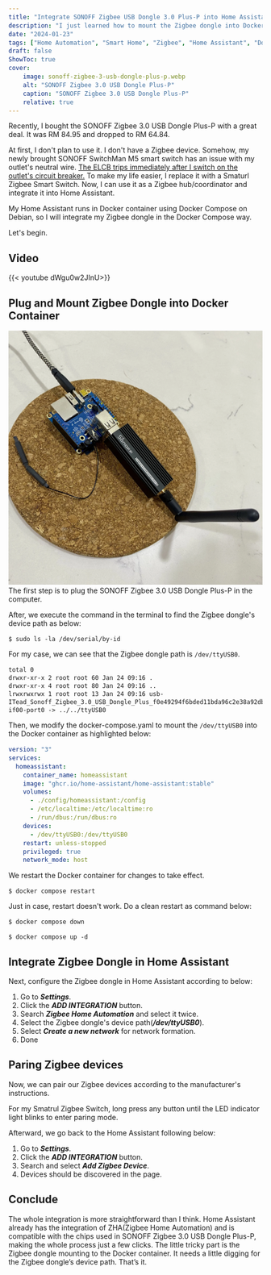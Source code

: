 ```yaml
---
title: "Integrate SONOFF Zigbee USB Dongle 3.0 Plus-P into Home Assistant."
description: "I just learned how to mount the Zigbee dongle into Docker container and integrate it into Home Assistant."
date: "2024-01-23"
tags: ["Home Automation", "Smart Home", "Zigbee", "Home Assistant", "Docker", "Docker Compose"]
draft: false
ShowToc: true
cover:
    image: sonoff-zigbee-3-usb-dongle-plus-p.webp
    alt: "SONOFF Zigbee 3.0 USB Dongle Plus-P"
    caption: "SONOFF Zigbee 3.0 USB Dongle Plus-P"
    relative: true
---
```


Recently, I bought the SONOFF Zigbee 3.0 USB Dongle Plus-P with a great deal. It was RM 84.95 and dropped to RM 64.84. 

At first, I don't plan to use it. I don't have a Zigbee device. Somehow, my newly brought SONOFF SwitchMan M5 smart switch has an issue with my outlet's neutral wire. [The ELCB trips immediately after I switch on the outlet's circuit breaker.](https://yjchoo.github.io/blog/posts/install-smart-switch-cause-elcb-trip/) To make my life easier, I replace it with a Smaturl Zigbee Smart Switch. Now, I can use it as a Zigbee hub/coordinator and integrate it into Home Assistant. 

My Home Assistant runs in Docker container using Docker Compose on Debian, so I will integrate my Zigbee dongle in the Docker Compose way.

Let's begin.

## Video

{{< youtube dWgu0w2JInU>}}

## Plug and Mount Zigbee Dongle into Docker Container

![SONOFF Zigbee 3.0 USB Dongle Plus-P plugged into Orange Pi Zero 3](sonoff-zigbee-3-usb-dongle-plus-p-connected-to-orange-pi-zero-3.webp)
The first step is to plug the SONOFF Zigbee 3.0 USB Dongle Plus-P in the computer.

After, we execute the command in the terminal to find the Zigbee dongle's device path as below: 

```shell
$ sudo ls -la /dev/serial/by-id
```

For my case, we can see that the Zigbee dongle path is `/dev/ttyUSB0`.

```shell {linenos=inline, hl_lines=[4]}
total 0
drwxr-xr-x 2 root root 60 Jan 24 09:16 .
drwxr-xr-x 4 root root 80 Jan 24 09:16 ..
lrwxrwxrwx 1 root root 13 Jan 24 09:16 usb-ITead_Sonoff_Zigbee_3.0_USB_Dongle_Plus_f0e49294f6bded11bda96c2e38a92db5-if00-port0 -> ../../ttyUSB0
```

Then, we modify the docker-compose.yaml to mount the `/dev/ttyUSB0` into the Docker container as highlighted below:

```yaml {linenos=inline,hl_lines=[10,11]}
version: "3"
services:
  homeassistant:
    container_name: homeassistant
    image: "ghcr.io/home-assistant/home-assistant:stable"
    volumes:
      - ./config/homeassistant:/config
      - /etc/localtime:/etc/localtime:ro
      - /run/dbus:/run/dbus:ro
    devices:
      - /dev/ttyUSB0:/dev/ttyUSB0
    restart: unless-stopped
    privileged: true
    network_mode: host
```
We restart the Docker container for changes to take effect.
```shell
$ docker compose restart
```

Just in case, restart doesn't work. Do a clean restart as command below:
```shell
$ docker compose down
```

```shell
$ docker compose up -d
```

## Integrate Zigbee Dongle in Home Assistant

Next, configure the Zigbee dongle in Home Assistant according to below:

1. Go to __*Settings*__.
2. Click the __*ADD INTEGRATION*__ button.
3. Search __*Zigbee Home Automation*__ and select it twice. 
4. Select the Zigbee dongle's device path(__*/dev/ttyUSB0*__).
5. Select __*Create a new network*__ for network formation.
6. Done

## Paring Zigbee devices
Now, we can pair our Zigbee devices according to the manufacturer's instructions.

For my Smatrul Zigbee Switch, long press any button until the LED indicator light blinks to enter paring mode.

Afterward, we go back to the Home Assistant following below:

1. Go to __*Settings*__.
2. Click the __*ADD INTEGRATION*__ button.
3. Search and select __*Add Zigbee Device*__.
4. Devices should be discovered in the page.

## Conclude
The whole integration is more straightforward than I think. Home Assistant already has the integration of ZHA(Zigbee Home Automation) and is compatible with the chips used in SONOFF Zigbee 3.0 USB Dongle Plus-P, making the whole process just a few clicks. The little tricky part is the Zigbee dongle mounting to the Docker container. It needs a little digging for the Zigbee dongle’s device path. That’s it.